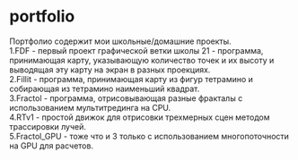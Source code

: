 # portfolio
Портфолио содержит мои школьные/домашние проекты.<br>
1.FDF - первый проект графической ветки школы 21 - программа, принимающая карту, указывающую количество точек и их высоту и выводящая эту карту на экран в разных проекциях.<br>
2.Fillit - программа, принимающая карту из фигур тетрамино и собирающая из тетрамино наименьший квадрат.<br>
3.Fractol - программа, отрисовывающая разные фракталы с использованием мультитрединга на CPU.<br>
4.RTv1 - простой движок для отрисовки трехмерных сцен методом трассировки лучей.<br>
5.Fractol_GPU - тоже что и 3 только с использованием многопоточности на GPU для расчетов.

